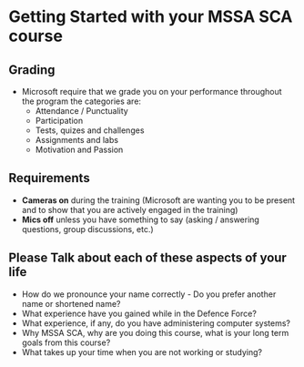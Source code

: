 # Getting Started with your MSSA SCA course

## Grading

- Microsoft require that we grade you on your performance throughout the program the categories are:
  - Attendance / Punctuality 
  - Participation
  - Tests, quizes and challenges
  - Assignments and labs
  - Motivation and Passion

## Requirements

- **Cameras on** during the training (Microsoft are wanting you to be present and to show that you are actively engaged in the training)
- **Mics off** unless you have something to say (asking / answering questions, group discussions, etc.)


## Please Talk about each of these aspects of your life

- How do we pronounce your name correctly - Do you prefer another name or shortened name?
- What experience have you gained while in the Defence Force?
- What experience, if any, do you have administering computer systems?
- Why MSSA SCA, why are you doing this course, what is your long term goals from this course?
- What takes up your time when you are not working or studying?
